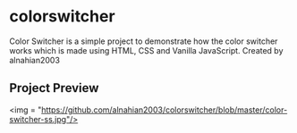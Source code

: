 # colorswitcher
Color Switcher is a simple project to demonstrate how the color switcher works which is made using HTML, CSS and Vanilla JavaScript. Created by alnahian2003

## Project Preview
<img = "https://github.com/alnahian2003/colorswitcher/blob/master/color-switcher-ss.jpg"/>
